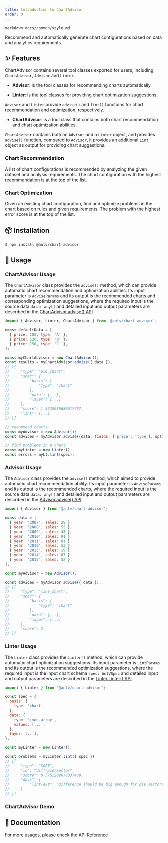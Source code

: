 ```yaml
---
title: Introduction to ChartAdvisor
order: 0
---
```


`markdown:docs/common/style.md`



Recommend and automatically generate chart configurations based on data and analytics requirements.

## ✨ Features

ChartAdvisor contains several tool classes exported for users, including `ChartAdvisor`, `Advisor` and `Linter`.

* **Advisor**: is the tool classes for recommending charts automatically.

* **Linter**: is the tool classes for providing chart optimization suggestions.

`Advisor` and `Linter` provide `advise()` and `lint()` functions for chart recommendation and optimization, respectively.

* **ChartAdvisor**: is a tool class that contains both chart recommendation and chart optimization abilities.

`ChartAdvisor` contains both an `Advisor` and a `Linter` object, and provides `advise()` function,
compared to `Advisor`, it provides an additional `Lint` object as output for providing chart suggestions.

### Chart Recommendation

A list of chart configurations is recommended by analyzing the given dataset and analysis requirements.
The chart configuration with the highest recommendation is at the top of the list.

### Chart Optimization

Given an existing chart configuration, find and optimize problems in the chart based on rules and given requirements.
The problem with the highest error score is at the top of the list.

## 📦 Installation

```bash
$ npm install @antv/chart-advisor
```

## 🔨 Usage

### ChartAdvisor Usage

The `ChartAdvisor` class provides the `advise()` method, 
which can provide automatic chart recommendation and optimization abilities.
Its input parameter is `AdviseParams` and its output is the recommended charts and corresponding optimization suggestions, 
where the required input is the source data `data: any[]` and 
detailed input and output parameters are described in the [ChartAdvisor.advise() API](../../api/chart-advisor/1_ChartAdvisor-advise)

```js
import { Advisor, Linter, ChartAdvisor } from '@antv/chart-advisor';

const defaultData = [
  { price: 100, type: 'A' },
  { price: 120, type: 'B' },
  { price: 150, type: 'C' },
];

const myChartAdvisor = new ChartAdvisor();
const results = myChartAdvisor.advise({ data }),
// [{
//     "type": "pie_chart",
//     "spec": {
//         "basis": {
//             "type": "chart"
//         },
//         "data": {...},
//         "layer": [...]
//     },
//     "score": 1.5535986680617797,
//     "lint": [...]
// }]

// recommend charts
const myAdvisor = new Advisor();
const advices = myAdvisor.advise({data, fields: ['price', 'type'], options: { refine: true }});

// find problems in a chart
const myLinter = new Linter();
const errors = myLt.lint(spec);
```

### Advisor Usage

The `Advisor` class provides the `advise()` method, 
which aimed to provide automatic chart recommendation ability.
Its input parameter is `AdviseParams` and its output is the recommended charts, 
where the required input is the source data `data: any[]` and 
detailed input and output parameters are described in the [Advisor.advise() API](../../api/chart-advisor/11_Advisor-advise).

```js
import { Advisor } from '@antv/chart-advisor';

const data = [
  { year: '2007', sales: 28 },
  { year: '2008', sales: 55 },
  { year: '2009', sales: 43 },
  { year: '2010', sales: 91 },
  { year: '2011', sales: 81 },
  { year: '2012', sales: 53 },
  { year: '2013', sales: 19 },
  { year: '2014', sales: 87 },
  { year: '2015', sales: 52 },
];

const myAdvisor = new Advisor();

const advices = myAdvisor.advise({ data });
// [{
//     "type": "line_chart",
//     "spec": {
//         "basis": {
//             "type": "chart"
//         },
//         "data": {...},
//         "layer": [...]
//     },
//     "score": 2
// }]
```

### Linter Usage

The `Linter` class provides the `Linter()` method, 
which can provide automatic chart optimization suggestions.
Its input parameter is `LintParams` and its output is the recommended optimization suggestions, 
where the required input is  the input chart schema `spec: AntVSpec` and 
detailed input and output parameters are described in the [Linter.Linter() API](../../api/chart-advisor/21_Linter-lint)

```js
import { Linter } from '@antv/chart-advisor';

const spec = {
  basis: {
    type: 'chart',
  },
  data: {
    type: 'json-array',
    values: [...],
  },
  layer: [...],
};

const myLinter = new Linter();

const problems = myLinter.lint({ spec })
// [{
//     "type": "SOFT",
//     "id": "diff-pie-sector",
//     "score": 0.3752209678037489,
//     "docs": {
//         "lintText": "Difference should be big enough for pie sectors."
//     }
// }]
```

### ChartAdvisor Demo

<playground path="chart-advisor/advise-and-lint/demo/ca-steps.jsx"></playground>

## 📖 Documentation

For more usages, please check the [API Reference](https://ava.antv.vision/en/docs/api/chart-advisor/intro)



